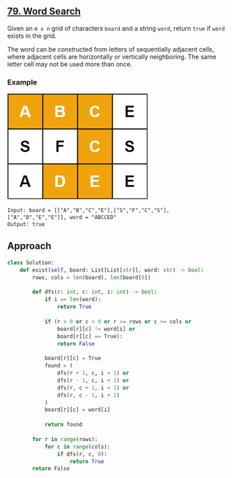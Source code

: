 ## [79. Word Search](https://leetcode.com/problems/word-search/description/?envType=problem-list-v2&envId=r27zde7r)

Given an `m x n` grid of characters `board` and a string `word`, return `true` if `word` exists in the grid.

The word can be constructed from letters of sequentially adjacent cells, where adjacent cells are horizontally or vertically neighboring. The same letter cell may not be used more than once.

### Example

![](example-1.jpg)

```
Input: board = [["A","B","C","E"],["S","F","C","S"],["A","D","E","E"]], word = "ABCCED"
Output: true
```

## Approach

```python
class Solution:
    def exist(self, board: List[List[str]], word: str) -> bool:
        rows, cols = len(board), len(board[0])

        def dfs(r: int, c: int, i: int) -> bool:
            if i == len(word):
                return True

            if (r < 0 or c < 0 or r >= rows or c >= cols or
                board[r][c] != word[i] or
                board[r][c] == True):
                return False

            board[r][c] = True
            found = (
                dfs(r + 1, c, i + 1) or
                dfs(r - 1, c, i + 1) or
                dfs(r, c + 1, i + 1) or
                dfs(r, c - 1, i + 1)
            )
            board[r][c] = word[i]

            return found

        for r in range(rows):
            for c in range(cols):
                if dfs(r, c, 0):
                    return True
        return False
```
